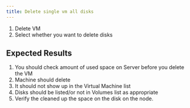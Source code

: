 ```yaml
---
title: Delete single vm all disks	
---
```

1. Delete VM
1. Select whether you want to delete disks

## Expected Results
1. You should check amount of used space on Server before you delete the VM
1. Machine should delete
1. It should not show up in the Virtual Machine list
1. Disks should be listed/or not in Volumes list as appropriate
1. Verify the cleaned up the space on the disk on the node.